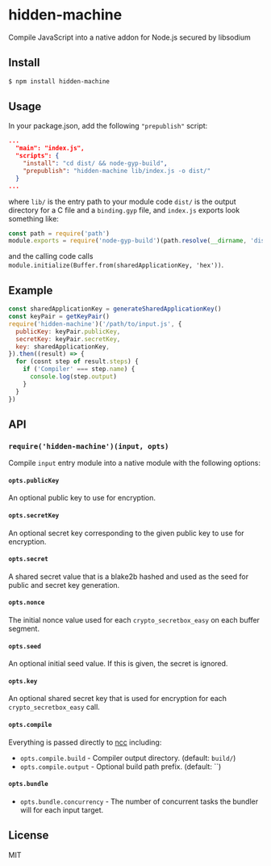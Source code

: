 hidden-machine
==============

Compile JavaScript into a native addon for Node.js secured by libsodium

## Install

```sh
$ npm install hidden-machine
```

## Usage

In your package.json, add the following `"prepublish"` script:

```json
...
  "main": "index.js",
  "scripts": {
    "install": "cd dist/ && node-gyp-build",
    "prepublish": "hidden-machine lib/index.js -o dist/"
  }
...
```

where `lib/` is the entry path to your module code `dist/` is the
output directory for a C file and a `binding.gyp` file, and `index.js`
exports look something like:

```js
const path = require('path')
module.exports = require('node-gyp-build')(path.resolve(__dirname, 'dist'))
```

and the calling code calls `module.initialize(Buffer.from(sharedApplicationKey, 'hex'))`.

## Example

```js
const sharedApplicationKey = generateSharedApplicationKey()
const keyPair = getKeyPair()
require('hidden-machine')('/path/to/input.js', {
  publicKey: keyPair.publicKey,
  secretKey: keyPair.secretKey,
  key: sharedApplicationKey,
}).then((result) => {
  for (cosnt step of result.steps) {
    if ('Compiler' === step.name) {
      console.log(step.output)
    }
  }
})
```

## API

### `require('hidden-machine')(input, opts)`

Compile `input` entry module into a native module with the following options:

#### `opts.publicKey`

An optional public key to use for encryption.

#### `opts.secretKey`

An optional secret key corresponding to the given public key to use for encryption.

#### `opts.secret`

A shared secret value that is a blake2b hashed and used as the seed for
public and secret key generation.

#### `opts.nonce`

The initial nonce value used for each `crypto_secretbox_easy` on each
buffer segment.

#### `opts.seed`

An optional initial seed value. If this is given, the secret is ignored.

#### `opts.key`

An optional shared secret key that is used for encryption for each
`crypto_secretbox_easy` call.

#### `opts.compile`

Everything is passed directly to [ncc](https://github.com/zeit/ncc)
including:

* `opts.compile.build` - Compiler output directory. (default: `build/`)
* `opts.compile.output` - Optional build path prefix. (default: ``)

#### `opts.bundle`

* `opts.bundle.concurrency` - The number of concurrent tasks the bundler
  will for each input target.


## License

MIT
